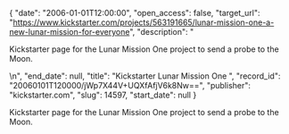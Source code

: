 {
  "date": "2006-01-01T12:00:00", 
  "open_access": false, 
  "target_url": "https://www.kickstarter.com/projects/563191665/lunar-mission-one-a-new-lunar-mission-for-everyone", 
  "description": "<p>Kickstarter page for the Lunar Mission One project to send a probe to the Moon.</p>\n", 
  "end_date": null, 
  "title": "Kickstarter Lunar Mission One ", 
  "record_id": "20060101T120000/jWp7X44V+UQXfAfjV6k8Nw==", 
  "publisher": "kickstarter.com", 
  "slug": 14597, 
  "start_date": null
}

<p>Kickstarter page for the Lunar Mission One project to send a probe to the Moon.</p>
